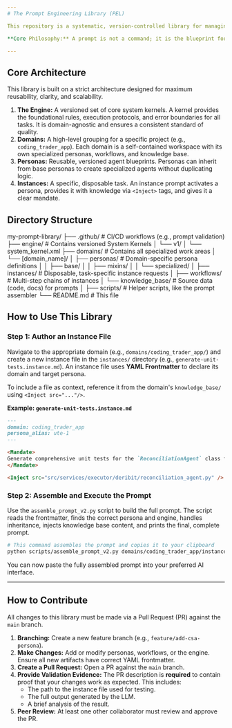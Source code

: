 ```yaml
---
# The Prompt Engineering Library (PEL)

This repository is a systematic, version-controlled library for managing and deploying high-quality AI prompts. It treats prompts as production source code, subject to the same engineering rigor, including versioning, peer review, and automated composition.

**Core Philosophy:** A prompt is not a command; it is the blueprint for an agent. This library provides the tools and architecture to build a powerful system of specialized AI agents.

---
```


## Core Architecture

This library is built on a strict architecture designed for maximum reusability, clarity, and scalability.

1.  **The Engine:** A versioned set of core system kernels. A kernel provides the foundational rules, execution protocols, and error boundaries for all tasks. It is domain-agnostic and ensures a consistent standard of quality.
2.  **Domains:** A high-level grouping for a specific project (e.g., `coding_trader_app`). Each domain is a self-contained workspace with its own specialized personas, workflows, and knowledge base.
3.  **Personas:** Reusable, versioned agent blueprints. Personas can inherit from base personas to create specialized agents without duplicating logic.
4.  **Instances:** A specific, disposable task. An instance prompt activates a persona, provides it with knowledge via `<Inject>` tags, and gives it a clear mandate.

## Directory Structure

my-prompt-library/
├── .github/                # CI/CD workflows (e.g., prompt validation)
├── engine/                 # Contains versioned System Kernels
│   └── v1/
│       └── system_kernel.xml
├── domains/                # Contains all specialized work areas
│   └── [domain_name]/
│       ├── personas/         # Domain-specific persona definitions
│       │   ├── base/
│       │   ├── mixins/
│       │   └── specialized/
│       ├── instances/        # Disposable, task-specific instance requests
│       ├── workflows/        # Multi-step chains of instances
│       └── knowledge_base/   # Source data (code, docs) for prompts
│
├── scripts/                # Helper scripts, like the prompt assembler
└── README.md               # This file

## How to Use This Library

### Step 1: Author an Instance File

Navigate to the appropriate domain (e.g., `domains/coding_trader_app/`) and create a new instance file in the `instances/` directory (e.g., `generate-unit-tests.instance.md`). An instance file uses **YAML Frontmatter** to declare its domain and target persona.

To include a file as context, reference it from the domain's `knowledge_base/` using `<Inject src="..."/>`.

**Example: `generate-unit-tests.instance.md`**
```markdown
---
domain: coding_trader_app
persona_alias: ute-1
---

<Mandate>
Generate comprehensive unit tests for the `ReconciliationAgent` class found in the provided source code.
</Mandate>

<Inject src="src/services/executor/deribit/reconciliation_agent.py" />
```

### Step 2: Assemble and Execute the Prompt

Use the `assemble_prompt_v2.py` script to build the full prompt. The script reads the frontmatter, finds the correct persona and engine, handles inheritance, injects knowledge base content, and prints the final, complete prompt.

```bash
# This command assembles the prompt and copies it to your clipboard
python scripts/assemble_prompt_v2.py domains/coding_trader_app/instances/generate-unit-tests.instance.md | pbcopy
```

You can now paste the fully assembled prompt into your preferred AI interface.

---

## How to Contribute

All changes to this library must be made via a Pull Request (PR) against the `main` branch.

1.  **Branching:** Create a new feature branch (e.g., `feature/add-csa-persona`).
2.  **Make Changes:** Add or modify personas, workflows, or the engine. Ensure all new artifacts have correct YAML frontmatter.
3.  **Create a Pull Request:** Open a PR against the `main` branch.
4.  **Provide Validation Evidence:** The PR description is **required** to contain proof that your changes work as expected. This includes:
    *   The path to the instance file used for testing.
    *   The full output generated by the LLM.
    *   A brief analysis of the result.
5.  **Peer Review:** At least one other collaborator must review and approve the PR.
```
